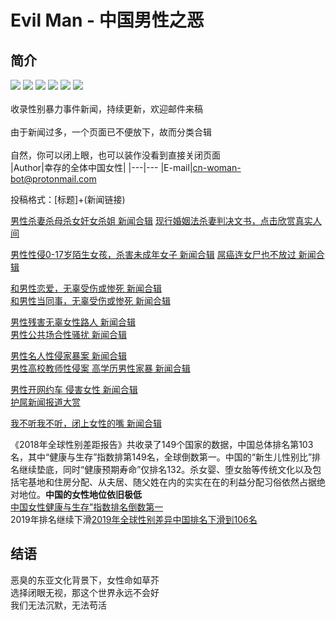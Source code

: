 # Evil Man - 中国男性之恶
## 简介
![](https://img.shields.io/badge/%E5%A5%B3%E7%AB%A5-%E4%BF%9D%E6%8A%A4-blue)
![](https://img.shields.io/badge/%E5%A4%BA%E5%91%BD-%E6%81%8B%E7%88%B1-red)
![](https://img.shields.io/badge/%E9%AB%98%E6%A0%A1-%E6%80%A7%E4%BE%B5-orange)
![](https://img.shields.io/badge/-%E6%80%A7%E9%AA%9A%E6%89%B0-lightgrey)
![](https://img.shields.io/badge/%E5%A9%9A%E5%A5%B3-%E5%AE%B6%E6%9A%B4-blueviolet)
![](https://img.shields.io/badge/%E7%BD%91%E7%BA%A6%E8%BD%A6-%E5%AE%89%E5%85%A8-brightgreen)<br>
<br>收录性别暴力事件新闻，持续更新，欢迎邮件来稿<br>
<br>由于新闻过多，一个页面已不便放下，故而分类合辑<br>
<br>自然，你可以闭上眼，也可以装作没看到直接关闭页面<br>
|Author|幸存的全体中国女性|
|---|---
|E-mail|cn-woman-bot@protonmail.com

投稿格式：[标题]+(新闻链接)

[男性杀妻杀母杀女奸女杀姐 新闻合辑](evil-man/杀妻杀母杀女杀姐案.md)
[现行婚姻法杀妻判决文书，点击欣赏真实人间](evil-man/判决文书举例.md)<br>

[男性性侵0-17岁陌生女孩，杀害未成年女子 新闻合辑](evil-man/性侵女童，杀害未成年女性.md)
[屌癌连女尸也不放过 新闻合辑](evil-man/女尸也不放过.md)<br>

[和男性恋爱，无辜受伤或惨死 新闻合辑](evil-man/甜甜的恋爱轮到你了.md)<br>
[和男性当同事，无辜受伤或惨死 新闻合辑](evil-man/和屌癌当同事，无辜惨死.md)

[男性残害无辜女性路人 新闻合辑](evil-man/残害无辜的女性路人.md)<br>
[男性公共场合性骚扰 新闻合辑](evil-man/公共场合的性骚扰.md)

[男性名人性侵家暴案 新闻合辑](evil-man/名人性侵家暴案.md)<br>
[男性高校教师性侵案 高学历男性家暴 新闻合辑](evil-man/高学历、教授性侵案)<br>

[男性开网约车 侵害女性 新闻合辑](evil-man/网约车安全.md)<br>
[护屌新闻报道大赏](evil-man/护屌新闻大赏.md)

[我不听我不听，闭上女性的嘴 新闻合辑](evil-man/受害者为女，故不了了之.md)<br>

《2018年全球性别差距报告》共收录了149个国家的数据，中国总体排名第103名，其中“健康与生存”指数排第149名，全球倒数第一。中国的“新生儿性别比”排名继续垫底，同时“健康预期寿命”仅排名132。杀女婴、堕女胎等传统文化以及包括宅基地和住房分配、从夫居、随父姓在内的实实在在的利益分配习俗依然占据绝对地位。**中国的女性地位依旧极低**<br>
[中国女性健康与生存”指数排名倒数第一](http://www.sohu.com/a/283028937_617289)<br>
2019年排名继续下滑[2019年全球性别差异中国排名下滑到106名](http://web.anyv.net/index.php/article-3853459)<br>

## 结语 

恶臭的东亚文化背景下，女性命如草芥<br>
选择闭眼无视，那这个世界永远不会好<br>
我们无法沉默，无法苟活<br>
